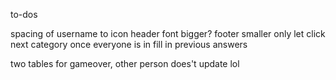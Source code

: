 to-dos

spacing of username to icon
header font bigger?
footer smaller
only let click next category once everyone is in
fill in previous answers

two tables for gameover, other person does't update lol
